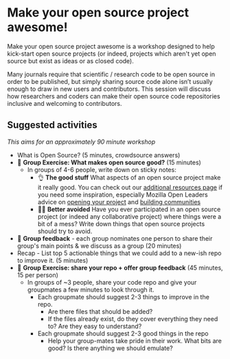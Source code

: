 # Make your open source project awesome!

Make your open source project awesome is a workshop designed to help kick-start open source projects (or indeed, projects which aren't yet open source but exist as ideas or as closed code).

Many journals require that scientific / research code to be open source in order to be published, but simply sharing source code alone isn’t usually enough to draw in new users and contributors. This session will discuss how researchers and coders can make their open source code repositories inclusive and welcoming to contributors.

## Suggested activities

_This aims for an approximately 90 minute workshop_

- What is Open Source? (5 minutes, crowdsource answers)
- 👥 **Group Exercise: What makes open source good?** (15 minutes)
  - In groups of 4-6 people, write down on sticky notes:
    - 👌 **The good stuff** What aspects of an open source project make it really good. You can check out our [additional resources page](additional-resources) if you need some inspiration, especially Mozilla Open Leaders advice on [opening your project](https://mozilla.github.io/open-leadership-training-series/articles/opening-your-project/) and [building communities](https://mozilla.github.io/open-leadership-training-series/articles/building-communities-of-contributors/)
    - 🙅‍♀️ **Better avoided** Have you ever participated in an open source project (or indeed any collaborative project) where things were a bit of a mess? Write down things that open source projects should try to avoid.
- 💬 **Group feedback** - each group nominates one person to share their group's main points & we discuss as a group (20 minutes)
- Recap - List top 5 actionable things that we could add to a new-ish repo to improve it. (5 minutes)
- 👥 **Group Exercise: share your repo + offer group feedback** (45 minutes, 15 per person)
  - In groups of ~3 people, share your code repo and give your groupmates a few minutes to look through it.
    - Each groupmate should suggest 2-3 things to improve in the repo.
      - Are there files that should be added?
      - If the files already exist, do they cover everything they need to? Are they easy to understand?
    - Each groupmate should suggest 2-3 good things in the repo
      - Help your group-mates take pride in their work. What bits are good? Is there anything we should emulate? 
